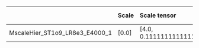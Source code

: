 |                                | Scale   | Scale tensor              | Tau    | Noise SNR   | Learning Rate   | Number of parameters   | Best PSNR            |
|:-------------------------------|:--------|:--------------------------|:-------|:------------|:----------------|:-----------------------|:---------------------|
| MscaleHier_ST1o9_LR8e3_E4000_1 | [0.0]   | [4.0, 0.1111111111111111] | [30.0] | [2]         | [0.008]         | [330240]               | [17.376075983047485] |